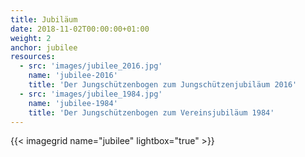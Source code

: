 ```yaml
---
title: Jubiläum
date: 2018-11-02T00:00:00+01:00
weight: 2
anchor: jubilee
resources:
  - src: 'images/jubilee_2016.jpg'
    name: 'jubilee-2016'
    title: 'Der Jungschützenbogen zum Jungschützenjubiläum 2016'
  - src: 'images/jubilee_1984.jpg'
    name: 'jubilee-1984'
    title: 'Der Jungschützenbogen zum Vereinsjubiläum 1984'            
---
```


{{< imagegrid name="jubilee" lightbox="true" >}}